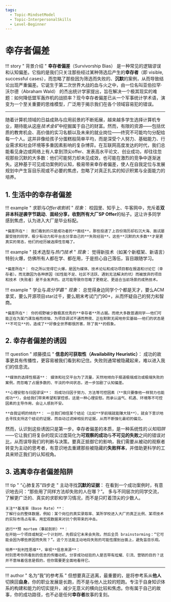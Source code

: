 ```yaml
---
tags:
  - Topic-MindsetModel
  - Topic-InterpersonalSkills
  - Level-Beginner
---
```


# 幸存者偏差
!!! story " 背景介绍 "
    **幸存者偏差**（Survivorship Bias） 是一种常见的逻辑谬误和认知偏差。它指的是我们只关注那些经过某种筛选后产生的**幸存者**（即 visible, successful cases），而忽略了那些因为筛选而失败的、**沉默**的案例，从而导致结论出现严重偏差。它诞生于第二次世界大战的血与火之中，由一位名叫亚伯拉罕·沃尔德（Abraham Wald） 的杰出统计学家提出，旨在解决一个极其现实的难题：如何降低盟军轰炸机的战损率？现今幸存者偏差已从一个军事统计学术语，演变为一个至关重要的思维模型，广泛用于揭示我们在各个领域容易犯的错误。

---
随着计算机领域的日益成熟与应用前景的不断拓展，越来越多学生选择计算机专业，期待能从这座*技术金矿*中挖掘属于自己的财富。然而，有限的资源——包括优质的教育机会、高价值的实习名额以及未来的就业岗位——终究不可能均匀分配给每一个人。这并非像给孩子分蛋糕般简单平均，而是深受个人努力、基础能力、行业需求和社会环境等多重因素影响的复杂博弈。在互联网高度发达的时代，我们总能看见身边或网络上有人拿到顶尖offer、发表高水平论文、创业成功，却往往忽视那些沉默的大多数：他们可能努力却未见成效，也可能在激烈的竞争中逐渐迷失。这种基于可见成功案例的认知，极易带来幸存者偏差，使人在自我定位与发展规划中产生盲目乐观或不必要的焦虑，忽略了对真正扎实的知识积累与全面能力的培养。

## 1. 生活中的幸存者偏差
!!! example " 求职与*Offer收割机* "
    *现象*： 校园里、知乎上、牛客网中，充斥着**双非本科逆袭字节跳动**、**面经分享，收割所有大厂SP Offer**的帖子。这让许多同学感到焦虑，认为进入大厂是毕业标配。

    *偏差所在*： 我们看到的只是成功者的**面经**。那些投递了上百份简历却石沉大海、面试屡屡受挫的同学，极少有动力和平台去分享自己的**失败经验**。这些**沉默的大多数**才是更真实的常态，他们的经历被选择性忽略了。

!!! example " 技术选型与*热门技术* "
    *现象*： 觉得新技术（如某个新框架、新语言）特别火爆，仿佛所有人都在学、都在用，于是担心自己落伍，盲目跟随学习。

    *偏差所在*： 你之所以觉得它火爆，是因为媒体、技术论坛和成功项目都在报道和讨论它（幸存者）。而无数因为各种原因（如性能不足、社区不活跃、遇到无法解决的坑）而被放弃的项目和技术（失败者）是不会发声的。这可能导致你忽略了更稳定、更适合当前场景的成熟技术。

!!! example " 学业与*高分学霸* "
    *现象*： 总觉得身边同学个个都是天才，要么ACM拿奖，要么开源项目star过千，要么期末考试门门90+，从而怀疑自己的努力和智商。

    *偏差所在*： 你的视野被少数极其优秀的**幸存者**所占据。而绝大多数普通同学——他们可能正在为某门课及格而烦恼、为项目调试不通而熬夜、正在默默无闻地夯实基础——他们的状态是**不可见**的，造成了**好像全世界都很厉害，除了我**的假象。

## 2. 幸存者偏差的诱因
!!! question " 顺藤摸瓜 "
    **信息的可获取性（Availability Heuristic）**： 成功的故事更具有传播性，更容易被我们看到和记住。失败则通常被隐藏起来，难以进入我们的信息流。

    **媒体的选择性报道**： 媒体和社交平台为了流量，天然地倾向于报道极端成功或极端失败的案例，而忽略了占据多数的、平淡的中间状态，进一步加剧了认知偏差。

    **心理安慰与归因谬误**： 将成功归因于努力、方法等可控因素（**我只要像他一样努力也能成功**），会给我们带来希望和掌控感，这是一种心理安慰。而承认运气、机遇、环境等不可控因素的主导作用，会让人感到不安。

    **自我证明的倾向**： 一旦我们相信某个结论（比如**学前端就能赚大钱**），就会下意识地去寻找支持这个结论的证据，而自动过滤掉相反的证据，从而不断强化最初的偏见。
然而，认识到这些诱因只是第一步。幸存者偏差的本质，是一种系统性的*认知陷阱*——它让我们将复杂的现实过度简化为**可观察的成功**与**不可见的失败**之间的错误对比，从而误导我们的判断与决策。要真正抵御它的影响，我们需要从被动的观察者转变为主动的思考者，有意识地去重建那些被隐藏的**失败样本**，并借助更科学的工具来矫正我们的认知视角。

## 3. 逃离幸存者偏差陷阱
!!! tip " “心肺复苏”四步走 "
    主动寻找**沉默的证据**：
    在看到一个成功案例时，有意识地去问：“那些用了同样方法却失败的人在哪？”。
    多与不同层次的同学交流，了解更广泛的、真实的求职和学习情况，而不是只盯着顶尖的少数人。

    关注**基准率（Base Rate）**：
    了解行业的整体数据，例如：某个岗位的真实录取率、某所学校进入大厂的真正比例、某项技术的实际市场占有率。用宏观数据来对抗个例带来的冲击。

    进行**预 mortem（事前剖析）**：
    在开始一个项目或制定一个计划时，先假设它未来会失败。然后全员 brainstorming：“它可能会因为哪些原因而失败？”。这个方法能主动地将失败的可能性摆到台面上，避免盲目乐观。

    培养**批判性思维**，审视**信息来源**：
    时刻思考你所看到的信息的传播动机。分享成功经验的人是否带有炫耀、引流、营销的目的？这并不意味着信息是假的，但你需要更全面地看待它。
    
___
!!! author " 名为“我”的参考系 "
    但想要真正逃离，最重要的，是将参考系从**他人**切换回**自身**。你的职业发展是长跑，而不是与他人比较的短跑。专注于自身知识体系的构建和能力的切实提升，减少无意义的横向比较和焦虑。你有属于自己的故事，你的成功路径，也不必是任何**幸存者**故事的复刻。